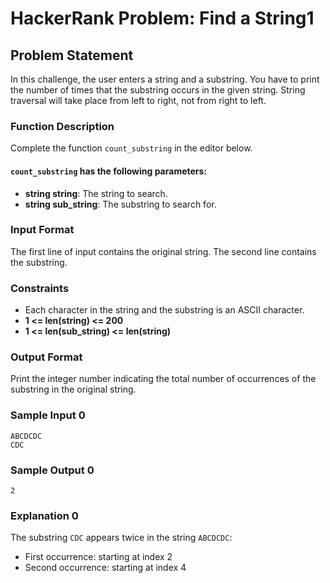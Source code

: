# HackerRank Problem: Find a String1
## Problem Statement

In this challenge, the user enters a string and a substring. You have to print the number of times that the substring occurs in the given string. String traversal will take place from left to right, not from right to left.

### Function Description

Complete the function `count_substring` in the editor below.

#### `count_substring` has the following parameters:
- **string string**: The string to search.
- **string sub_string**: The substring to search for.

### Input Format
The first line of input contains the original string.
The second line contains the substring.

### Constraints
- Each character in the string and the substring is an ASCII character.
- **1 \<= len(string) \<= 200**
- **1 \<= len(sub_string) \<= len(string)**

### Output Format
Print the integer number indicating the total number of occurrences of the substring in the original string.

### Sample Input 0
```
ABCDCDC
CDC
```

### Sample Output 0
```
2
```

### Explanation 0
The substring `CDC` appears twice in the string `ABCDCDC`:
- First occurrence: starting at index 2
- Second occurrence: starting at index 4
